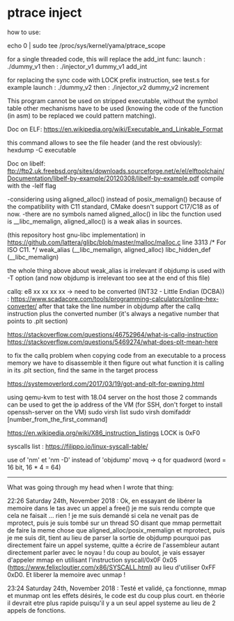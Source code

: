 # ptrace inject

how to use:

echo 0 | sudo tee /proc/sys/kernel/yama/ptrace_scope


for a single threaded code, this will replace the add_int func:
launch  :   ./dummy_v1
then    :   ./injector_v1 dummy_v1 add_int

for replacing the sync code with LOCK prefix instruction, see test.s for example
launch  :   ./dummy_v2
then    :   ./injector_v2 dummy_v2 increment

This program cannot be used on stripped executable, without the symbol table other mechanisms
have to be used (knowing the code of the function (in asm) to be replaced we could pattern matching).

Doc on ELF:
https://en.wikipedia.org/wiki/Executable_and_Linkable_Format

this command allows to see the file header (and the rest obviously): hexdump -C executable

Doc on libelf:
ftp://ftp2.uk.freebsd.org/sites/downloads.sourceforge.net/e/el/elftoolchain/Documentation/libelf-by-example/20120308/libelf-by-example.pdf
compile with the -lelf flag

-considering using aligned_alloc() instead of posix_memalign() because of the compatibility with C11 standard, CMake doesn't support C17/C18 as of now.
-there are no symbols named aligned_alloc() in libc the function used is __libc_memalign, aligned_alloc() is a weak alias in sources.

(this repository host gnu-libc implementation)
in https://github.com/lattera/glibc/blob/master/malloc/malloc.c line 3313
/* For ISO C11.  */
weak_alias (__libc_memalign, aligned_alloc)
libc_hidden_def (__libc_memalign)

the whole thing above about weak_alias is irrelevant if objdump is used with -T option
(and now objdump is irrelevant too see at the end of this file)

callq:
e8 xx xx xx xx -> need to be converted (INT32 - Little Endian (DCBA)) : https://www.scadacore.com/tools/programming-calculators/online-hex-converter/
after that take the line number in objdump after the callq instruction plus the converted number (it's always a negative number that points to .plt section)

https://stackoverflow.com/questions/46752964/what-is-callq-instruction
https://stackoverflow.com/questions/5469274/what-does-plt-mean-here

to fix the callq problem when copying code from an executable to a process memory we have to disassemble it
then figure out what function it is calling in its .plt section, find the same in the target process

https://systemoverlord.com/2017/03/19/got-and-plt-for-pwning.html

using qemu-kvm to test with 18.04 server
on the host those 2 commands can be used to get the ip address of the VM (for SSH, don't forget to install openssh-server on the VM)
sudo virsh list
sudo virsh domifaddr [number_from_the_first_command]

https://en.wikipedia.org/wiki/X86_instruction_listings
LOCK is 0xF0

syscalls list : https://filippo.io/linux-syscall-table/

use of 'nm' et 'nm -D' instead of 'objdump'
movq -> q for quadword (word = 16 bit, 16 * 4 = 64) 

---

What was going through my head when I wrote that thing:

22:26 Saturday 24th, November 2018 :
Ok, en essayant de libérer la memoire dans le tas avec un appel a free() je me suis rendu compte
que cela ne faisait ... rien ! je me suis demandé si cela ne venait pas de mprotect, puis je suis tombé sur un thread SO disant que mmap
permettait de faire la meme chose que aligned_alloc/posix_memalign et mprotect, puis je me suis dit, tient au lieu de parser la sortie
de objdump pourquoi pas directement faire un appel systeme, quitte a écrire de l'assembleur autant directement parler avec le noyau !
du coup au boulot, je vais essayer d'appeler mmap en utilisant l'instruction syscall/0x0F 0x05 (https://www.felixcloutier.com/x86/SYSCALL.html)
au lieu d'utiliser 0xFF 0xD0. Et liberer la memoire avec unmap !

23:24 Saturday 24th, November 2018 : 
Testé et validé, ça fonctionne, mmap et munmap ont les effets désirés, le code est du coup plus court.
en théorie il devrait etre plus rapide puisqu'il y a un seul appel systeme au lieu de 2 appels de fonctions.
